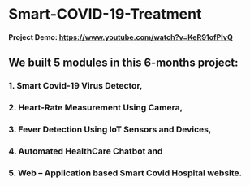 # Smart-COVID-19-Treatment
#### Project Demo: https://www.youtube.com/watch?v=KeR91ofPIvQ
## We built 5 modules in this 6-months project: 
### 1. Smart Covid-19 Virus Detector, 
### 2. Heart-Rate Measurement Using Camera, 
### 3. Fever Detection Using IoT Sensors and Devices, 
### 4. Automated HealthCare Chatbot and 
### 5. Web – Application based Smart Covid Hospital website.
